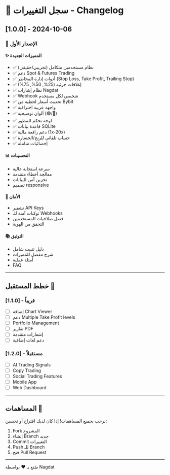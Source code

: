 # 📝 سجل التغييرات - Changelog

## [1.0.0] - 2024-10-06

### 🎉 الإصدار الأول

#### ✨ المميزات الجديدة
- ✅ نظام مستخدمين متكامل (تجريبي/حقيقي)
- ✅ دعم Spot & Futures Trading
- ✅ أدوات إدارة المخاطر (Stop Loss, Take Profit, Trailing Stop)
- ✅ إغلاقات جزئية (25%, 50%, 75%)
- ✅ نظام إشارات Nagdat
- ✅ Webhook شخصي لكل مستخدم
- ✅ تحديث أسعار لحظية من Bybit
- ✅ واجهة عربية احترافية
- ✅ ألوان توضيحية (🟢/🔴)
- ✅ لوحة تحكم للمطور
- ✅ قاعدة بيانات SQLite
- ✅ دعم رافعة مالية (1x-20x)
- ✅ حساب تلقائي للربح/الخسارة
- ✅ إحصائيات شاملة

#### 📊 التحسينات
- سرعة استجابة عالية
- معالجة أخطاء متقدمة
- تخزين آمن للبيانات
- تصميم responsive

#### 🔐 الأمان
- تشفير API Keys
- توكنات آمنة للـ Webhooks
- فصل صلاحيات المستخدمين
- التحقق من الهوية

#### 📚 التوثيق
- دليل تثبيت شامل
- شرح مفصل للمميزات
- أمثلة عملية
- FAQ

---

## خطط المستقبل 🚀

### [1.1.0] - قريباً
- [ ] إضافة Chart Viewer
- [ ] دعم Multiple Take Profit levels
- [ ] Portfolio Management
- [ ] تقارير PDF
- [ ] إشعارات متقدمة
- [ ] دعم لغات إضافية

### [1.2.0] - مستقبلاً
- [ ] AI Trading Signals
- [ ] Copy Trading
- [ ] Social Trading Features
- [ ] Mobile App
- [ ] Web Dashboard

---

## المساهمات 🤝

نرحب بجميع المساهمات! إذا كان لديك اقتراح أو تحسين:

1. Fork المشروع
2. إنشاء Branch جديد
3. Commit التغييرات
4. Push للـ Branch
5. فتح Pull Request

---

صُنع بـ ❤️ بواسطة Nagdat

